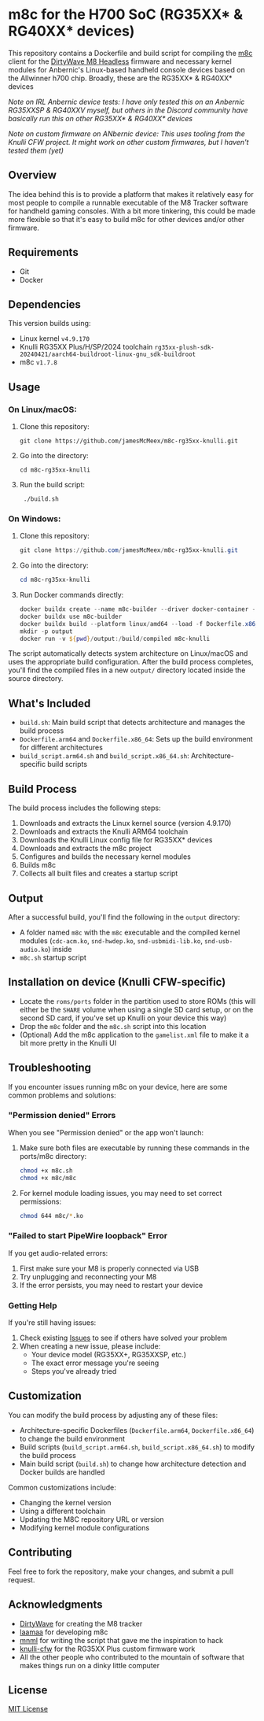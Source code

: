 # m8c for the H700 SoC (RG35XX* & RG40XX* devices)

This repository contains a Dockerfile and build script for compiling the [m8c](https://github.com/laamaa/m8c) client for the [DirtyWave M8 Headless](https://github.com/Dirtywave/M8HeadlessFirmware) firmware and necessary kernel modules for Anbernic's Linux-based handheld console devices based on the Allwinner h700 chip. Broadly, these are the RG35XX* & RG40XX* devices

_Note on IRL Anbernic device tests: I have only tested this on an Anbernic RG35XXSP & RG40XXV myself, but others in the Discord community have basically run this on other RG35XX* & RG40XX* devices_

_Note on custom firmware on ANbernic device: This uses tooling from the Knulli CFW project. It might work on other custom firmwares, but I haven't tested them (yet)_

## Overview

The idea behind this is to provide a platform that makes it relatively easy for most people to compile a runnable executable of the M8 Tracker software for handheld gaming consoles. With a bit more tinkering, this could be made more flexible so that it's easy to build m8c for other devices and/or other firmware.

## Requirements

- Git
- Docker

## Dependencies
This version builds using:
- Linux kernel `v4.9.170`
- Knulli RG35XX Plus/H/SP/2024 toolchain `rg35xx-plush-sdk-20240421/aarch64-buildroot-linux-gnu_sdk-buildroot`
- m8c `v1.7.8`

## Usage

### On Linux/macOS:
1. Clone this repository:
   ```shell
   git clone https://github.com/jamesMcMeex/m8c-rg35xx-knulli.git
   ```

2. Go into the directory:
    ```shell
    cd m8c-rg35xx-knulli
    ```

3. Run the build script:
   ```shell
    ./build.sh
   ```

### On Windows:
1. Clone this repository:
   ```powershell
   git clone https://github.com/jamesMcMeex/m8c-rg35xx-knulli.git
   ```

2. Go into the directory:
    ```powershell
    cd m8c-rg35xx-knulli
    ```

3. Run Docker commands directly:
   ```powershell
   docker buildx create --name m8c-builder --driver docker-container --bootstrap
   docker buildx use m8c-builder
   docker buildx build --platform linux/amd64 --load -f Dockerfile.x86_64 -t m8c-knulli .
   mkdir -p output
   docker run -v ${pwd}/output:/build/compiled m8c-knulli
   ```

The script automatically detects system architecture on Linux/macOS and uses the appropriate build configuration. After the build process completes, you'll find the compiled files in a new `output/` directory located inside the source directory.

## What's Included

- `build.sh`: Main build script that detects architecture and manages the build process
- `Dockerfile.arm64` and `Dockerfile.x86_64`: Sets up the build environment for different architectures
- `build_script.arm64.sh` and `build_script.x86_64.sh`: Architecture-specific build scripts

## Build Process

The build process includes the following steps:

1. Downloads and extracts the Linux kernel source (version 4.9.170)
2. Downloads and extracts the Knulli ARM64 toolchain
3. Downloads the Knulli Linux config file for RG35XX* devices
4. Downloads and extracts the m8c project
5. Configures and builds the necessary kernel modules
6. Builds m8c
7. Collects all built files and creates a startup script

## Output

After a successful build, you'll find the following in the `output` directory:

- A folder named `m8c` with the `m8c` executable and the compiled kernel modules (`cdc-acm.ko`, `snd-hwdep.ko`, `snd-usbmidi-lib.ko`, `snd-usb-audio.ko`) inside
- `m8c.sh` startup script

## Installation on device (Knulli CFW-specific)
- Locate the `roms/ports` folder in the partition used to store ROMs (this will either be the `SHARE` volume when using a single SD card setup, or on the second SD card, if you've set up Knulli on your device this way)
- Drop the `m8c` folder and the `m8c.sh` script into this location
- (Optional) Add the m8c application to the `gamelist.xml` file to make it a bit more pretty in the Knulli UI

## Troubleshooting

If you encounter issues running m8c on your device, here are some common problems and solutions:

### "Permission denied" Errors
When you see "Permission denied" or the app won't launch:

1. Make sure both files are executable by running these commands in the ports/m8c directory:
   ```bash
   chmod +x m8c.sh
   chmod +x m8c/m8c
   ```

2. For kernel module loading issues, you may need to set correct permissions:
   ```bash
   chmod 644 m8c/*.ko
   ```

### "Failed to start PipeWire loopback" Error
If you get audio-related errors:

1. First make sure your M8 is properly connected via USB
2. Try unplugging and reconnecting your M8
3. If the error persists, you may need to restart your device

### Getting Help
If you're still having issues:
1. Check existing [Issues](https://github.com/jamesMcMeex/m8c-rg35xx-knulli/issues) to see if others have solved your problem
2. When creating a new issue, please include:
   - Your device model (RG35XX+, RG35XXSP, etc.)
   - The exact error message you're seeing
   - Steps you've already tried

## Customization
You can modify the build process by adjusting any of these files:
- Architecture-specific Dockerfiles (`Dockerfile.arm64`, `Dockerfile.x86_64`) to change the build environment
- Build scripts (`build_script.arm64.sh`, `build_script.x86_64.sh`) to modify the build process
- Main build script (`build.sh`) to change how architecture detection and Docker builds are handled

Common customizations include:
- Changing the kernel version
- Using a different toolchain
- Updating the M8C repository URL or version
- Modifying kernel module configurations

## Contributing
Feel free to fork the repository, make your changes, and submit a pull request.

## Acknowledgments
- [DirtyWave](https://dirtywave.com/) for creating the M8 tracker
- [laamaa](https://github.com/laamaa) for developing m8c
- [mnml](https://github.com/mnml) for writing the script that gave me the inspiration to hack
- [knulli-cfw](https://github.com/knulli-cfw) for the RG35XX Plus custom firmware work
- All the other people who contributed to the mountain of software that makes things run on a dinky little computer

## License
[MIT License](LICENSE.md)
